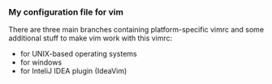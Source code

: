 ### My configuration file for vim

There are three main branches containing platform-specific vimrc and some additional stuff to make vim work with this vimrc:
  * for UNIX-based operating systems 
  * for windows 
  * for InteliJ IDEA plugin (IdeaVim)

